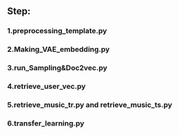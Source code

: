 ## Step:
### 1.preprocessing_template.py 
### 2.Making_VAE_embedding.py
### 3.run_Sampling&Doc2vec.py
### 4.retrieve_user_vec.py
### 5.retrieve_music_tr.py and retrieve_music_ts.py
### 6.transfer_learning.py
